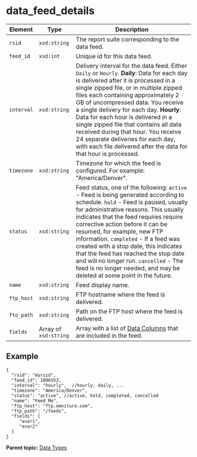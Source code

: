 # data_feed_details

 

|Element|Type|Description|
|-------|----|-----------|
|`rsid` |``xsd:string`` | The report suite corresponding to the data feed. |
|`feed_id` |``xsd:int`` | Unique id for this data feed. |
|`interval` |``xsd:string`` | Delivery interval for the data feed. Either `Daily` or `Hourly`. **Daily**: Data for each day is delivered after it is processed in a single zipped file, or in multiple zipped files each containing approximately 2 GB of uncompressed data. You receive a single delivery for each day. **Hourly**: Data for each hour is delivered in a single zipped file that contains all data received during that hour. You receive 24 separate deliveries for each day, with each file delivered after the data for that hour is processed. |
|`timezone` |``xsd:string`` | Timezone for which the feed is configured. For example: "America/Denver". |
|`status` | ``xsd:string`` | Feed status, one of the following: `active` - Feed is being generated according to schedule. `hold` - Feed is paused, usually for administrative reasons. This usually indicates that the feed requires require corrective action before it can be resumed, for example, new FTP information. `completed` - If a feed was created with a stop date, this indicates that the feed has reached the stop date and will no longer run. `cancelled` - The feed is no longer needed, and may be deleted at some point in the future. |
|`name` |``xsd:string`` | Feed display name. |
|`ftp_host` |``xsd:string`` | FTP hostname where the feed is delivered. |
|`fto_path` |``xsd:string`` | Path on the FTP host where the feed is delivered. |
|`fields` |Array of ``xsd:string`` | Array with a list of [Data Columns](http://microsite.omniture.com/t2/help/en_US/sc/clickstream/index.html?f=datafeeds_reference) that are included in the feed. |

## Example

```
{
  "rsid": "myrsid",
  "feed_id": 1006552,
  "interval": "hourly",  //hourly, daily, ...
  "timezone": "America/Denver",
  "status": "active", //active, hold, completed, cancelled
  "name": "Feed Me",
  "ftp_host": "ftp.omniture.com",
  "ftp_path": "/feeds",
  "fields": [
     "evar1",
     "evar2"
  ]
}

```

**Parent topic:** [Data Types](../data_types/c_data_types.md)


